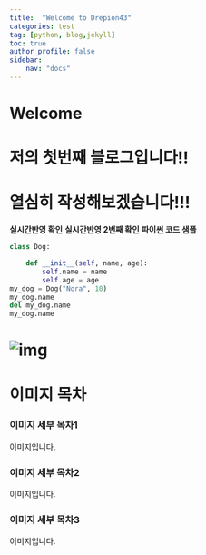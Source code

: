 ```yaml
---
title:  "Welcome to Drepion43"
categories: test
tag: [python, blog,jekyll]
toc: true
author_profile: false
sidebar:
    nav: "docs"
---
```


# Welcome

# 저의 첫번째 블로그입니다!!

# 열심히 작성해보겠습니다!!!





**실시간반영 확인**
**실시간반영 2번째 확인**
**파이썬 코드 샘플**


```python
class Dog:

    def __init__(self, name, age):
        self.name = name
        self.age = age
my_dog = Dog("Nora", 10)
my_dog.name
del my_dog.name
my_dog.name

```

# ![img](../images/2022-06-27-first/img.jpg)



# 이미지 목차

### 이미지 세부 목차1

이미지입니다.

### 이미지 세부 목차2

이미지입니다.

### 이미지 세부 목차3

이미지입니다.
